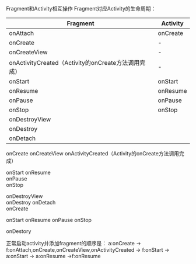 Fragment和Activity相互操作
Fragment对应Activity的生命周期：

|Fragment|Activity|
|-|-|
|onAttach|onCreate|
|onCreate|-|
|onCreateView|-|
|onActivityCreated（Activity的onCreate方法调用完成）|-|
|onStart |onStart|
|onResume|onResume|
|onPause|onPause|
|onStop	|onStop	|
|onDestroyView||
|onDestroy||
|onDetach||




onCreate
onCreateView
onActivityCreated（Activity的onCreate方法调用完成）

onStart             onResume				
onPause							
onStop	
						
onDestroyView					   
onDestroy
onDetach 	
onCreate



onStart
onResume
onPause
onStop


onDestory  

 
正常启动activity并添加fragment的顺序是：
a:onCreate -> f:onAttach,onCreate,onCreateView,onActivityCreated  -> f:onStart  -> a:onStart -> a:onResume ->f:onResume